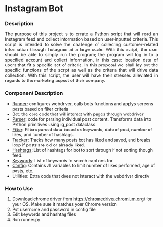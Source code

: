 # Instagram Bot

### Description
<div style="text-align: justify"> The purpose of this project is to create a Python script that will read an Instagram feed and collect information based on user-inputted criteria. This script is intended to solve the challenge of collecting customer-related information through Instagram at a large scale. With this script, the user should be able to simply run the program; the program will log in to a specified account and collect information, in this case: location data of users that fit a specific set of criteria. In this proposal we shall lay out the specific functions of the script as well as the criteria that will drive data collection. With this script, the user will have their stresses alleviated in regards to the marketing aspect of their company.</div>

### Component Description


- [Runner](runner.py): configures webdriver, calls bots functions and applys screens posts based on filter criteria
- [Bot](bot.py): the core code that will interact with pages through webdriver
- [Parser](post_parser.py): code for parsing individual post content. Transforms data into Python primitives using ig_post dataclass.
- [Filter](post_filter.py): Filters parsed data based on keywords, date of post, number of likes, and number of hashtags.
- [Tracker](post_tracker.py): Tracks how many posts bot has liked and saved, and breaks loop if posts are old or already liked.
- [Hashtags](hashtags.py): List of hashtags for bot to sort through if not sorting though feed.
- [Keywords](key_words.py): List of keywords to search captions for.
- [Config](config.py): Contains all variables to limit number of likes performed, age of posts, etc.
- [Utilities](utilites.py): Extra code that does not interact with the webdriver directly

### How to Use
1. Download chrome driver from https://chromedriver.chromium.org/ for your OS. Make sure it matches your Chrome version
2. Put username and password in config file
3. Edit keywords and hashtag files 
4. Run runner.py
